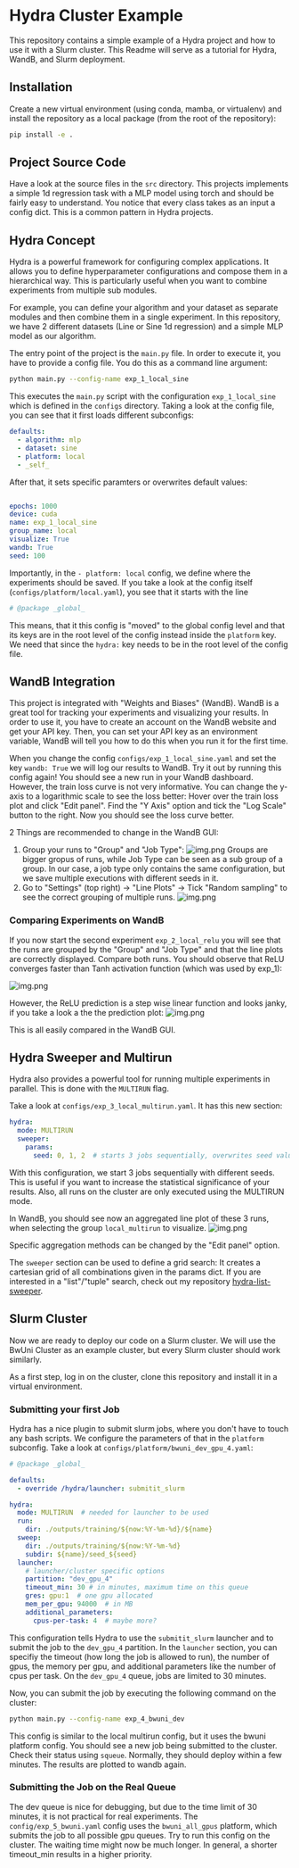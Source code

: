 # Hydra Cluster Example

This repository contains a simple example of a Hydra project and how to use it with a Slurm cluster. This Readme will serve as a tutorial for Hydra, WandB, and Slurm deployment.

## Installation
Create a new virtual environment (using conda, mamba, or virtualenv) and install the repository as a local package
(from the root of the repository):
```bash
pip install -e .
```
## Project Source Code
Have a look at the source files in the `src` directory. This projects implements a simple 1d regression task with a MLP model using torch and should
be fairly easy to understand. You notice that every class takes as an input a config dict. This is a common pattern in Hydra projects.

## Hydra Concept
Hydra is a powerful framework for configuring complex applications. It allows you to define  hyperparameter configurations 
and compose them in a hierarchical way. This is particularly useful when you want to combine experiments from multiple sub modules.

For example, you can define your algorithm and your dataset as separate modules and then combine them in a single experiment.
In this repository, we have 2 different datasets (Line or Sine 1d regression) and a simple MLP model as our algorithm.

The entry point of the project is the `main.py` file. In order to execute it, you have to provide a config file. You do this as a command line argument:
```bash
python main.py --config-name exp_1_local_sine
```
This executes the `main.py` script with the configuration `exp_1_local_sine` which is defined in the `configs` directory.
Taking a look at the config file, you can see that it first loads different subconfigs:
```yaml
defaults:
  - algorithm: mlp
  - dataset: sine
  - platform: local
  - _self_
```
After that, it sets specific paramters or overwrites default values:
```yaml

epochs: 1000
device: cuda
name: exp_1_local_sine
group_name: local
visualize: True
wandb: True
seed: 100
```
Importantly, in the `- platform: local` config, we define where the experiments should be saved. If you take a look at the config itself (`configs/platform/local.yaml`), you see that it starts with the line
```yaml
# @package _global_
```
This means, that it this config is "moved" to the global config level and that its keys are in the root level of the config instead inside the `platform` key.
We need that since the `hydra:` key needs to be in the root level of the config file.

## WandB Integration
This project is integrated with "Weights and Biases" (WandB). WandB is a great tool for tracking your experiments and visualizing your results. In order to use it, you have to create an account on the WandB website and get your API key.
Then, you can set your API key as an environment variable, WandB will tell you how to do this when you run it for the first time.

When you change the config `configs/exp_1_local_sine.yaml` and set the key `wandb: True` we will log our results to WandB.
Try it out by running this config again! You should see a new run in your WandB dashboard. However, the train loss curve is not very informative. 
You can change the y-axis to a logarithmic scale to see the loss better:
Hover over the train loss plot and click "Edit panel". Find the "Y Axis" option and tick the "Log Scale" button to the right.
Now you should see the loss curve better.

2 Things are recommended to change in the WandB GUI:
1. Group your runs to "Group" and "Job Type":
![img.png](data/grouping.png)
Groups are bigger gropus of runs, while Job Type can be seen as a sub group of a group. In our case, a job type only contains the same configuration, but we save multiple executions with different seeds in it.
2. Go to "Settings" (top right) -> "Line Plots" -> Tick "Random sampling" to see the correct grouping of multiple runs.
![img.png](data/random_sampling.png)


### Comparing Experiments on WandB
If you now start the second experiment `exp_2_local_relu` you will see that the runs are grouped by the "Group" and "Job Type" and that the line plots are correctly displayed.
Compare both runs. You should observe that ReLU converges faster than Tanh activation function (which was used by exp_1):

![img.png](data/relu_vs_tanh.png)

However, the ReLU prediction is a step wise linear function and looks janky, if you take a look a the the prediction plot:
![img.png](data/relu_vs_tanh_qualitative.png)

This is all easily compared in the WandB GUI.

## Hydra Sweeper and Multirun
Hydra also provides a powerful tool for running multiple experiments in parallel. This is done with the `MULTIRUN` flag.

Take a look at `configs/exp_3_local_multirun.yaml`. It has this new section:

```yaml
hydra:
  mode: MULTIRUN
  sweeper:
    params:
      seed: 0, 1, 2  # starts 3 jobs sequentially, overwrites seed value
```
With this configuration, we start 3 jobs sequentially with different seeds. This is useful if you want to increase the statistical significance of your results.
Also, all runs on the cluster are only executed using the MULTIRUN mode.

In WandB, you should see now an aggregated line plot of these 3 runs, when selecting the group `local_multirun` to visualize.
![img.png](data/multi_run_result.png)

Specific aggregation methods can be changed by the "Edit panel" option.

The `sweeper` section can be used to define a grid search: It creates a cartesian grid of all combinations given in the params dict.
If you are interested in a "list"/"tuple" search, check out my repository
[hydra-list-sweeper](https://github.com/ALRhub/hydra_list_sweeper).

## Slurm Cluster

Now we are ready to deploy our code on a Slurm cluster. We will use the BwUni Cluster as an example cluster, but every Slurm cluster should work similarly.

As a first step, log in on the cluster, clone this repository and install it in a virtual environment. 

### Submitting your first Job
Hydra has a nice plugin to submit slurm jobs, where you don't have to touch any bash scripts. We configure the parameters of that in the `platform` subconfig.
Take a look at `configs/platform/bwuni_dev_gpu_4.yaml`:
```yaml
# @package _global_

defaults:
  - override /hydra/launcher: submitit_slurm

hydra:
  mode: MULTIRUN  # needed for launcher to be used
  run:
    dir: ./outputs/training/${now:%Y-%m-%d}/${name}
  sweep:
    dir: ./outputs/training/${now:%Y-%m-%d}
    subdir: ${name}/seed_${seed}
  launcher:
    # launcher/cluster specific options
    partition: "dev_gpu_4"
    timeout_min: 30 # in minutes, maximum time on this queue
    gres: gpu:1  # one gpu allocated
    mem_per_gpu: 94000  # in MB
    additional_parameters:
      cpus-per-task: 4  # maybe more?
```
This configuration tells Hydra to use the `submitit_slurm` launcher and to submit the job to the `dev_gpu_4` partition. In the `launcher` section,
you can specifiy the timeout (how long the job is allowed to run), the number of gpus, the memory per gpu, and additional parameters like the number of cpus per task.
On the `dev_gpu_4` queue, jobs are limited to 30 minutes.

Now, you can submit the job by executing the following command on the cluster:
```bash
python main.py --config-name exp_4_bwuni_dev
```
This config is similar to the local multirun config, but it uses the bwuni platform config. You should see a new job being submitted to the cluster.
Check their status using `squeue`. Normally, they should deploy within a few minutes. The results are plotted to wandb again.

### Submitting the Job on the Real Queue
The dev queue is nice for debugging, but due to the time limit of 30 minutes, it is not practical for real experiments.
The `config/exp_5_bwuni.yaml` config uses the `bwuni_all_gpus` platform, which submits the job to all possible gpu queues.
Try to run this config on the cluster. The waiting time might now be much longer. In general, a shorter timeout_min results in a higher priority.

